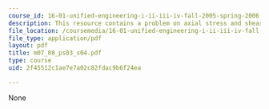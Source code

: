 ```yaml
---
course_id: 16-01-unified-engineering-i-ii-iii-iv-fall-2005-spring-2006
description: This resource contains a problem on axial stress and shear stress.
file_location: /coursemedia/16-01-unified-engineering-i-ii-iii-iv-fall-2005-spring-2006/2f45512c1ae7e7a02c82fdac9b6f24ea_m07_08_ps03_s04.pdf
file_type: application/pdf
layout: pdf
title: m07_08_ps03_s04.pdf
type: course
uid: 2f45512c1ae7e7a02c82fdac9b6f24ea

---
```

None